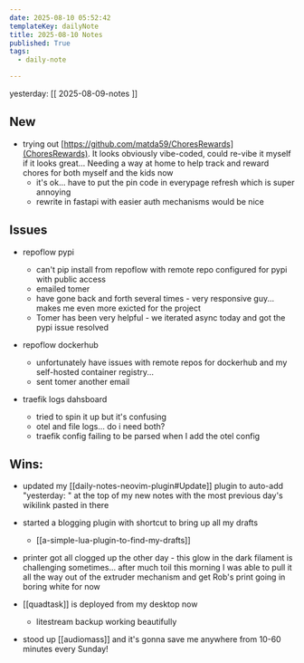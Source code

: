 ```yaml
---
date: 2025-08-10 05:52:42
templateKey: dailyNote
title: 2025-08-10 Notes
published: True
tags:
  - daily-note

---
```


yesterday: [[ 2025-08-09-notes ]]

## New

- trying out [https://github.com/matda59/ChoresRewards](ChoresRewards). It looks obviously vibe-coded, could re-vibe it myself if it looks great... Needing a way at home to help track and reward chores for both myself and the kids now
  - it's ok... have to put the pin code in everypage refresh which is super annoying
  - rewrite in fastapi with easier auth mechanisms would be nice

## Issues

- repoflow pypi
  - can't pip install from repoflow with remote repo configured for pypi with public access
  - emailed tomer
  - have gone back and forth several times - very responsive guy... makes me even more exicted for the project
  - Tomer has been very helpful - we iterated async today and got the pypi issue resolved

- repoflow dockerhub
  - unfortunately have issues with remote repos for dockerhub and my self-hosted container registry... 
  - sent tomer another email

- traefik logs dahsboard
  - tried to spin it up but it's confusing
  - otel and file logs... do i need both?
  - traefik config failing to be parsed when I add the otel config

## Wins:

- updated my [[daily-notes-neovim-plugin#Update]] plugin to auto-add "yesterday: " at the top of my new notes with the most previous day's wikilink pasted in there
- started a blogging plugin with shortcut to bring up all my drafts
  - [[a-simple-lua-plugin-to-find-my-drafts]]
- printer got all clogged up the other day - this glow in the dark filament is
challenging sometimes... after much toil this morning I was able to pull it all
the way out of the extruder mechanism and get Rob's print going in boring white
for now

- [[quadtask]] is deployed from my desktop now
  - litestream backup working beautifully

- stood up [[audiomass]] and it's gonna save me anywhere from 10-60 minutes every Sunday!
